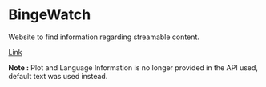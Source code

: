 # BingeWatch

Website to find information regarding streamable content.

[Link](https://bingewatch-pc.herokuapp.com/)

**Note :**  Plot and Language Information is no longer provided in the API used, default text was used instead.
